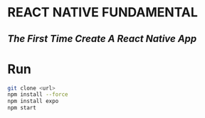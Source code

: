 # REACT NATIVE FUNDAMENTAL

## _The First Time Create A React Native App_

# Run

```sh
git clone <url>
npm install --force
npm install expo
npm start
```
